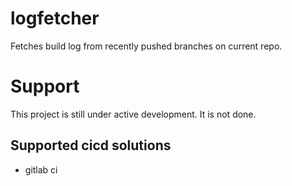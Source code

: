 # logfetcher

Fetches build log from recently pushed branches on current repo.

# Support
This project is still under active development. It is not done.

## Supported cicd solutions
- gitlab ci
